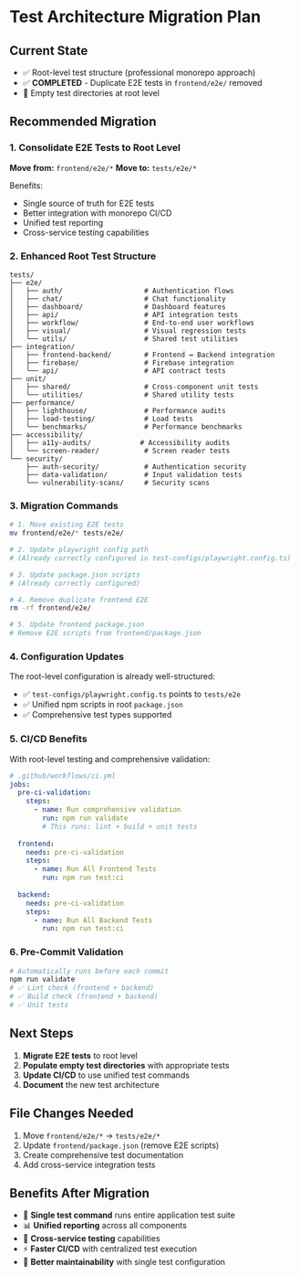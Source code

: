 # Test Architecture Migration Plan

## Current State
- ✅ Root-level test structure (professional monorepo approach)
- ✅ **COMPLETED** - Duplicate E2E tests in `frontend/e2e/` removed 
- 📂 Empty test directories at root level

## Recommended Migration

### 1. Consolidate E2E Tests to Root Level

**Move from:** `frontend/e2e/*` 
**Move to:** `tests/e2e/*`

Benefits:
- Single source of truth for E2E tests
- Better integration with monorepo CI/CD
- Unified test reporting
- Cross-service testing capabilities

### 2. Enhanced Root Test Structure

```
tests/
├── e2e/
│   ├── auth/                    # Authentication flows
│   ├── chat/                    # Chat functionality 
│   ├── dashboard/               # Dashboard features
│   ├── api/                     # API integration tests
│   ├── workflow/                # End-to-end user workflows
│   ├── visual/                  # Visual regression tests
│   └── utils/                   # Shared test utilities
├── integration/
│   ├── frontend-backend/        # Frontend ↔ Backend integration
│   ├── firebase/                # Firebase integration
│   └── api/                     # API contract tests
├── unit/
│   ├── shared/                  # Cross-component unit tests
│   └── utilities/               # Shared utility tests
├── performance/
│   ├── lighthouse/              # Performance audits
│   ├── load-testing/            # Load tests
│   └── benchmarks/              # Performance benchmarks
├── accessibility/
│   ├── a11y-audits/            # Accessibility audits
│   └── screen-reader/           # Screen reader tests
└── security/
    ├── auth-security/           # Authentication security
    ├── data-validation/         # Input validation tests
    └── vulnerability-scans/     # Security scans
```

### 3. Migration Commands

```bash
# 1. Move existing E2E tests
mv frontend/e2e/* tests/e2e/

# 2. Update playwright config path
# (Already correctly configured in test-configs/playwright.config.ts)

# 3. Update package.json scripts
# (Already correctly configured)

# 4. Remove duplicate frontend E2E
rm -rf frontend/e2e/

# 5. Update frontend package.json
# Remove E2E scripts from frontend/package.json
```

### 4. Configuration Updates

The root-level configuration is already well-structured:
- ✅ `test-configs/playwright.config.ts` points to `tests/e2e`
- ✅ Unified npm scripts in root `package.json`
- ✅ Comprehensive test types supported

### 5. CI/CD Benefits

With root-level testing and comprehensive validation:
```yaml
# .github/workflows/ci.yml
jobs:
  pre-ci-validation:
    steps:
      - name: Run comprehensive validation
        run: npm run validate
        # This runs: lint + build + unit tests
  
  frontend:
    needs: pre-ci-validation
    steps:
      - name: Run All Frontend Tests
        run: npm run test:ci
      
  backend:
    needs: pre-ci-validation  
    steps:
      - name: Run All Backend Tests
        run: npm run test:ci
```

### 6. Pre-Commit Validation

```bash
# Automatically runs before each commit
npm run validate
# ✅ Lint check (frontend + backend)
# ✅ Build check (frontend + backend) 
# ✅ Unit tests
```

## Next Steps

1. **Migrate E2E tests** to root level
2. **Populate empty test directories** with appropriate tests
3. **Update CI/CD** to use unified test commands
4. **Document** the new test architecture

## File Changes Needed

1. Move `frontend/e2e/*` → `tests/e2e/*`
2. Update `frontend/package.json` (remove E2E scripts)
3. Create comprehensive test documentation
4. Add cross-service integration tests

## Benefits After Migration

- 🎯 **Single test command** runs entire application test suite
- 📊 **Unified reporting** across all components
- 🔄 **Cross-service testing** capabilities
- ⚡ **Faster CI/CD** with centralized test execution
- 📝 **Better maintainability** with single test configuration
